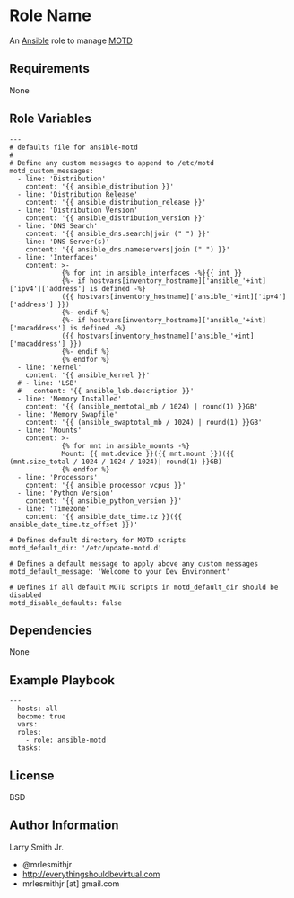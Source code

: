 Role Name
=========

An [Ansible] role to manage [MOTD]

Requirements
------------

None

Role Variables
--------------

```
---
# defaults file for ansible-motd
#
# Define any custom messages to append to /etc/motd
motd_custom_messages:
  - line: 'Distribution'
    content: '{{ ansible_distribution }}'
  - line: 'Distribution Release'
    content: '{{ ansible_distribution_release }}'
  - line: 'Distribution Version'
    content: '{{ ansible_distribution_version }}'
  - line: 'DNS Search'
    content: '{{ ansible_dns.search|join (" ") }}'
  - line: 'DNS Server(s)'
    content: '{{ ansible_dns.nameservers|join (" ") }}'
  - line: 'Interfaces'
    content: >-
             {% for int in ansible_interfaces -%}{{ int }}
             {%- if hostvars[inventory_hostname]['ansible_'+int]['ipv4']['address'] is defined -%}
             ({{ hostvars[inventory_hostname]['ansible_'+int]['ipv4']['address'] }})
             {%- endif %}
             {%- if hostvars[inventory_hostname]['ansible_'+int]['macaddress'] is defined -%}
             ({{ hostvars[inventory_hostname]['ansible_'+int]['macaddress'] }})
             {%- endif %}
             {% endfor %}
  - line: 'Kernel'
    content: '{{ ansible_kernel }}'
  # - line: 'LSB'
  #   content: '{{ ansible_lsb.description }}'
  - line: 'Memory Installed'
    content: '{{ (ansible_memtotal_mb / 1024) | round(1) }}GB'
  - line: 'Memory Swapfile'
    content: '{{ (ansible_swaptotal_mb / 1024) | round(1) }}GB'
  - line: 'Mounts'
    content: >-
             {% for mnt in ansible_mounts -%}
             Mount: {{ mnt.device }}({{ mnt.mount }})({{ (mnt.size_total / 1024 / 1024 / 1024)| round(1) }}GB)
             {% endfor %}
  - line: 'Processors'
    content: '{{ ansible_processor_vcpus }}'
  - line: 'Python Version'
    content: '{{ ansible_python_version }}'
  - line: 'Timezone'
    content: '{{ ansible_date_time.tz }}({{ ansible_date_time.tz_offset }})'

# Defines default directory for MOTD scripts
motd_default_dir: '/etc/update-motd.d'

# Defines a default message to apply above any custom messages
motd_default_message: 'Welcome to your Dev Environment'

# Defines if all default MOTD scripts in motd_default_dir should be disabled
motd_disable_defaults: false
```

Dependencies
------------

None

Example Playbook
----------------

```
---
- hosts: all
  become: true
  vars:
  roles:
    - role: ansible-motd
  tasks:
```

License
-------

BSD

Author Information
------------------

Larry Smith Jr.
- @mrlesmithjr
- http://everythingshouldbevirtual.com
- mrlesmithjr [at] gmail.com

[Ansible]: <https://www.ansible.com>
[MOTD]: <https://en.wikipedia.org/wiki/Motd_(Unix)>
